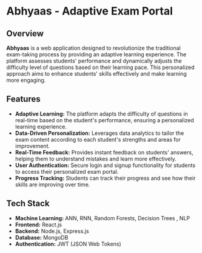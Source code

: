 # Abhyaas - Adaptive Exam Portal

## Overview

**Abhyaas** is a web application designed to revolutionize the traditional exam-taking process by providing an adaptive learning experience. The platform assesses students' performance and dynamically adjusts the difficulty level of questions based on their learning pace. This personalized approach aims to enhance students' skills effectively and make learning more engaging.

## Features

- **Adaptive Learning:** The platform adapts the difficulty of questions in real-time based on the student's performance, ensuring a personalized learning experience.
- **Data-Driven Personalization:** Leverages data analytics to tailor the exam content according to each student's strengths and areas for improvement.
- **Real-Time Feedback:** Provides instant feedback on students' answers, helping them to understand mistakes and learn more effectively.
- **User Authentication:** Secure login and signup functionality for students to access their personalized exam portal.
- **Progress Tracking:** Students can track their progress and see how their skills are improving over time.

## Tech Stack

- **Machine Learning:** ANN, RNN, Random Forests, Decision Trees , NLP
- **Frontend:** React.js
- **Backend:** Node.js, Express.js
- **Database:** MongoDB
- **Authentication:** JWT (JSON Web Tokens)

